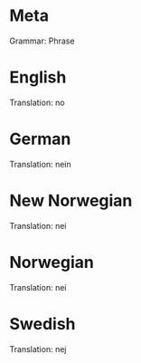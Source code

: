 Meta
====

Grammar: Phrase


English
=======

Translation: no



German
======

Translation: nein



New Norwegian
=============

Translation: nei



Norwegian
=========

Translation: nei



Swedish
=======

Translation: nej
